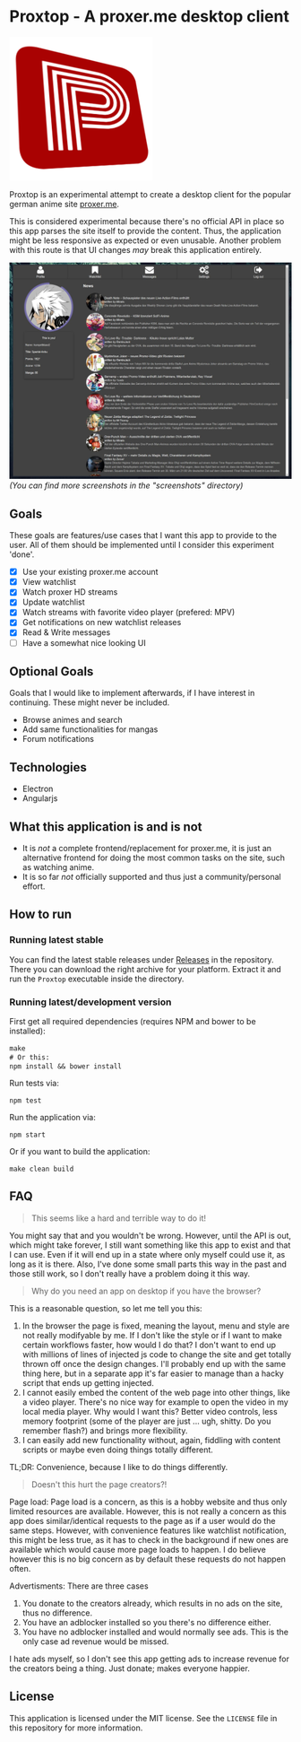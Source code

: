 # Proxtop - A proxer.me desktop client

![icon](src/assets/proxtop_logo_256.png)

Proxtop is an experimental attempt to create a desktop client for the popular german anime site [proxer.me](https://proxer.me).

This is considered experimental because there's no official API in place so this app parses the site itself to provide the content. Thus, the application might be less responsive as expected or even unusable. Another problem with this route is that UI changes _may_ break this application entirely.

![landing](screenshots/landing.jpg) _(You can find more screenshots in the "screenshots" directory)_

## Goals

These goals are features/use cases that I want this app to provide to the user. All of them should be implemented until I consider this experiment 'done'.

- [x] Use your existing proxer.me account
- [x] View watchlist
- [x] Watch proxer HD streams
- [x] Update watchlist
- [x] Watch streams with favorite video player (prefered: MPV)
- [x] Get notifications on new watchlist releases
- [x] Read & Write messages
- [ ] Have a somewhat nice looking UI

## Optional Goals

Goals that I would like to implement afterwards, if I have interest in continuing. These might never be included.

- Browse animes and search
- Add same functionalities for mangas
- Forum notifications

## Technologies

- Electron
- Angularjs

## What this application is and is not
- It is _not_ a complete frontend/replacement for proxer.me, it is just an alternative frontend for doing the most common tasks on the site, such as watching anime.
- It is so far _not_ officially supported and thus just a community/personal effort.

## How to run

### Running latest stable
You can find the latest stable releases under [Releases](https://github.com/kumpelblase2/proxtop/releases/latest) in the repository. There you can download the right archive for your platform. Extract it and run the `Proxtop` executable inside the directory.

### Running latest/development version
First get all required dependencies (requires NPM and bower to be installed):
```
make
# Or this:
npm install && bower install
```

Run tests via:
```
npm test
```

Run the application via:
```
npm start

```

Or if you want to build the application:
```
make clean build
```

## FAQ

> This seems like a hard and terrible way to do it!

You might say that and you wouldn't be wrong. However, until the API is out, which might take forever, I still want something like this app to exist and that I can use. Even if it will end up in a state where only myself could use it, as long as it is there. Also, I've done some small parts this way in the past and those still work, so I don't really have a problem doing it this way.

> Why do you need an app on desktop if you have the browser?

This is a reasonable question, so let me tell you this:

1. In the browser the page is fixed, meaning the layout, menu and style are not really modifyable by me. If I don't like the style or if I want to make certain workflows faster, how would I do that? I don't want to end up with millions of lines of injected js code to change the site and get totally thrown off once the design changes. I'll probably end up with the same thing here, but in a separate app it's far easier to manage than a hacky script that ends up getting injected.
2. I cannot easily embed the content of the web page into other things, like a video player. There's no nice way for example to open the video in my local media player. Why would I want this? Better video controls, less memory footprint (some of the player are just ... ugh, shitty. Do you remember flash?) and brings more flexibility.
3. I can easily add new functionality without, again, fiddling with content scripts or maybe even doing things totally different.

TL;DR: Convenience, because I like to do things differently.

> Doesn't this hurt the page creators?!

Page load: Page load is a concern, as this is a hobby website and thus only limited resources are available. However, this is not really a concern as this app does similar/identical requests to the page as if a user would do the same steps. However, with convenience features like watchlist notification, this might be less true, as it has to check in the background if new ones are available which would cause more page loads to happen. I do believe however this is no big concern as by default these requests do not happen often.

Advertisments: There are three cases
1. You donate to the creators already, which results in no ads on the site, thus no difference.
2. You have an adblocker installed so you there's no difference either.
3. You have no adblocker installed and would normally see ads. This is the only case ad revenue would be missed.

I hate ads myself, so I don't see this app getting ads to increase revenue for the creators being a thing. Just donate; makes everyone happier.

## License
This application is licensed under the MIT license. See the `LICENSE` file in this repository for more information.
